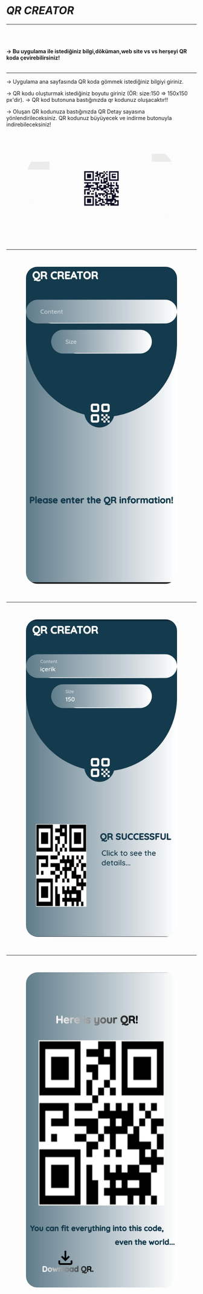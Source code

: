 # ***QR CREATOR***

<hr>
<br><br>

<b>-> Bu uygulama ile istediğiniz bilgi,döküman,web site vs vs herşeyi QR koda çevirebilirsiniz!</b>
<br><br><hr>

-> Uygulama ana sayfasında QR koda gömmek istediğiniz bilgiyi giriniz.

-> QR kodu oluşturmak istediğiniz boyutu giriniz (ÖR: size:150 => 150x150 px'dir).
-> QR kod butonuna bastığınızda qr kodunuz oluşacaktır!!

-> Oluşan QR kodunuza bastığınızda QR Detay sayasına yönlendirileceksiniz. QR kodunuz büyüyecek ve indirme butonuyla indirebileceksiniz!
<br><br><br>

<p align="center">
    <img src="assets/Loading.gif" style="border-radius: 90px;" width="400">
</p>
<br><hr><br>
<p align="center">
    <img src="assets/application_ui/qrhomePage_ui.jpeg
    " style="border-radius: 30px; " width="400">
</p>

<br><hr><br>
<p align="center">
    <img src="assets/application_ui/qrResponsive_ui.jpeg
    " style="border-radius: 30px; " width="400">
</p>

<br><hr><br>
<p align="center">
    <img src="assets/application_ui/qrDetail_ui.jpeg
    " style="border-radius: 30px; " width="400">
</p>
